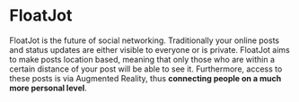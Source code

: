 # FloatJot

FloatJot is the future of social networking. Traditionally your online posts and status updates are either visible to
everyone or is private. FloatJot aims to make posts location based, meaning that only those who are within a certain distance 
of your post will be able to see it. Furthermore, access to these posts is via Augmented Reality, thus <b>connecting people on a
much more personal level</b>.
